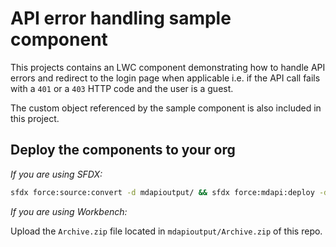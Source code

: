 # API error handling sample component

This projects contains an LWC component demonstrating how to handle API errors and redirect to the login page when applicable i.e. if the API call fails with a `401` or a `403` HTTP code and the user is a guest.

The custom object referenced by the sample component is also included in this project.

## Deploy the components to your org

_If you are using SFDX:_

```bash
sfdx force:source:convert -d mdapioutput/ && sfdx force:mdapi:deploy -d mdapioutput/ -u my-org -w 100
```

_If you are using Workbench:_

Upload the `Archive.zip` file located in `mdapioutput/Archive.zip` of this repo.
